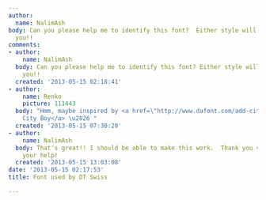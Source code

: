 ```yaml
---
author:
  name: NalimAsh
body: Can you please help me to identify this font?  Either style will work.  Thank
  you!!
comments:
- author:
    name: NalimAsh
  body: Can you please help me to identify this font? Either style will work. Thank
    you!!
  created: '2013-05-15 02:18:41'
- author:
    name: Renko
    picture: 111443
  body: "Hmm, maybe inspired by <a href=\"http://www.dafont.com/add-city-boy.font?psize=l&text=DICUT+dicut\">Add
    City Boy</a> \u2026 "
  created: '2013-05-15 07:30:20'
- author:
    name: NalimAsh
  body: That's great!! I should be able to make this work.  Thank you very much for
    your help!
  created: '2013-05-15 13:03:08'
date: '2013-05-15 02:17:53'
title: Font used by DT Swiss

---
```

